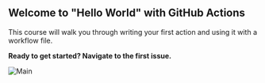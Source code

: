 ## Welcome to "Hello World" with GitHub Actions

This course will walk you through writing your first action and using it with a workflow file. 

**Ready to get started? Navigate to the first issue.**

![Main](https://github.com/atef-aziz-eg/hello-github-action/actions/workflows/main.yml/badge.svg?branch=main)
